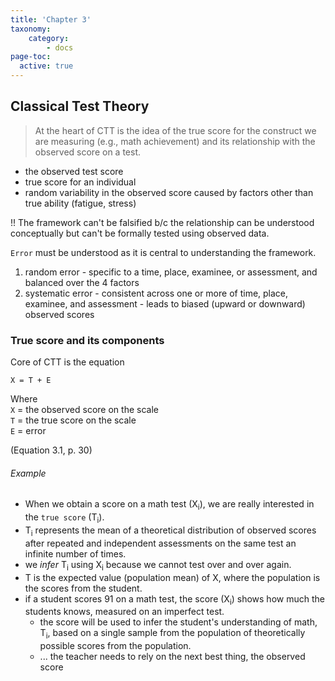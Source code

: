 ```yaml
---
title: 'Chapter 3'
taxonomy:
    category:
        - docs
page-toc:
  active: true
---
```



## Classical Test Theory

> At the heart of CTT is the idea of the true score for the construct we are measuring (e.g., math achievement) and its relationship with the observed score on a test.

- the observed test score
- true score for an individual
- random variability in the observed score caused by factors other than true ability (fatigue, stress)

!! The framework can't be falsified b/c the relationship can be understood conceptually but can't be formally tested using observed data.

`Error` must be understood as it is central to understanding the framework.
1. random error - specific to a time, place, examinee, or assessment, and balanced over the 4 factors
2. systematic error - consistent across one or more of time, place, examinee, and assessment - leads to biased (upward or downward) observed scores

### True score and its components

Core of CTT is the equation

`X = T + E`

Where  
`X` = the observed score on the scale  
`T` = the true score on the scale  
`E` = error

(Equation 3.1, p. 30)

###### Example
- When we obtain a score on a math test (X<sub>i</sub>), we are really interested in the `true score` (T<sub>i</sub>).
- T<sub>i</sub> represents the mean of a theoretical distribution of observed scores after repeated and independent assessments on the same test an infinite number of times.
- we *infer* T<sub>i</sub> using X<sub>i</sub> because we cannot test over and over again.  
- T is the expected value (population mean) of X, where the population is the scores from the student.
- if a student scores 91 on a math test, the score (X<sub>i</sub>) shows how much the students knows, measured on an imperfect test.
  - the score will be used to infer the student's understanding of math, T<sub>i</sub>, based on a single sample from the population of theoretically possible scores from the population.
  - ... the teacher needs to rely on the next best thing, the observed score

